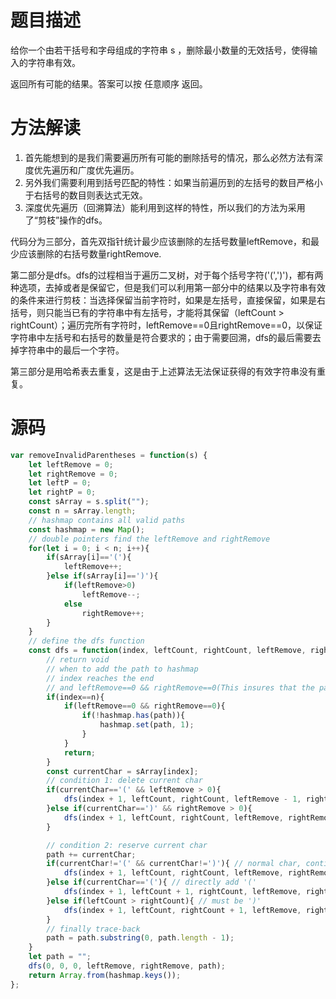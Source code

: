 # 题目描述
给你一个由若干括号和字母组成的字符串 s ，删除最小数量的无效括号，使得输入的字符串有效。

返回所有可能的结果。答案可以按 任意顺序 返回。
# 方法解读
1. 首先能想到的是我们需要遍历所有可能的删除括号的情况，那么必然方法有深度优先遍历和广度优先遍历。
2. 另外我们需要利用到括号匹配的特性：如果当前遍历到的左括号的数目严格小于右括号的数目则表达式无效。
3. 深度优先遍历（回溯算法）能利用到这样的特性，所以我们的方法为采用了“剪枝”操作的dfs。

代码分为三部分，首先双指针统计最少应该删除的左括号数量leftRemove，和最少应该删除的右括号数量rightRemove.<p>
第二部分是dfs。dfs的过程相当于遍历二叉树，对于每个括号字符('(',')')，都有两种选项，去掉或者是保留它，但是我们可以利用第一部分中的结果以及字符串有效的条件来进行剪枝：当选择保留当前字符时，如果是左括号，直接保留，如果是右括号，则只能当已有的字符串中有左括号，才能将其保留（leftCount > rightCount）；遍历完所有字符时，leftRemove==0且rightRemove==0，以保证字符串中左括号和右括号的数量是符合要求的；由于需要回溯，dfs的最后需要去掉字符串中的最后一个字符。<p>
第三部分是用哈希表去重复，这是由于上述算法无法保证获得的有效字符串没有重复。
# 源码
```javascript
var removeInvalidParentheses = function(s) {
    let leftRemove = 0;
    let rightRemove = 0;
    let leftP = 0;
    let rightP = 0;
    const sArray = s.split("");
    const n = sArray.length;
    // hashmap contains all valid paths
    const hashmap = new Map();
    // double pointers find the leftRemove and rightRemove
    for(let i = 0; i < n; i++){
        if(sArray[i]=='('){
            leftRemove++;
        }else if(sArray[i]==')'){
            if(leftRemove>0)
                leftRemove--;
            else
                rightRemove++;
        }
    }
    // define the dfs function
    const dfs = function(index, leftCount, rightCount, leftRemove, rightRemove, path){
        // return void
        // when to add the path to hashmap
        // index reaches the end
        // and leftRemove==0 && rightRemove==0(This insures that the path is valid)
        if(index==n){
            if(leftRemove==0 && rightRemove==0){
                if(!hashmap.has(path)){
                    hashmap.set(path, 1);
                }
            }
            return;
        }
        const currentChar = sArray[index];
        // condition 1: delete current char
        if(currentChar=='(' && leftRemove > 0){
            dfs(index + 1, leftCount, rightCount, leftRemove - 1, rightRemove, path);
        }else if(currentChar==')' && rightRemove > 0){
            dfs(index + 1, leftCount, rightCount, leftRemove, rightRemove - 1, path);
        }

        // condition 2: reserve current char
        path += currentChar;    
        if(currentChar!='(' && currentChar!=')'){ // normal char, continue dfs
            dfs(index + 1, leftCount, rightCount, leftRemove, rightRemove, path);
        }else if(currentChar=='('){ // directly add '('
            dfs(index + 1, leftCount + 1, rightCount, leftRemove, rightRemove, path);
        }else if(leftCount > rightCount){ // must be ')'
            dfs(index + 1, leftCount, rightCount + 1, leftRemove, rightRemove, path);
        }
        // finally trace-back
        path = path.substring(0, path.length - 1);
    }
    let path = "";
    dfs(0, 0, 0, leftRemove, rightRemove, path);
    return Array.from(hashmap.keys());
};
```